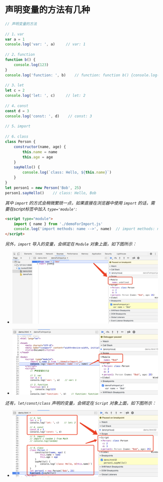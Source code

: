 # 声明变量的方法有几种

```js
// 声明变量的方法
        
// 1、var
var a = 1
console.log('var: ', a)     // var: 1

// 2、function
function b() {
    console.log(123)
}
console.log('function: ', b)    // function: function b() {console.log(123)}

// 3、let
let c = 2
console.log('let: ', c)     // let: 2

// 4、const
const d = 3
console.log('const: ', d)    // const: 3

// 5、import

// 6、class
class Person {
    constructor(name, age) {
        this.name = name
        this.age = age
    }
    sayHello() {
        console.log(`class: Hello, ${this.name}`)
    }
}
let person1 = new Person('Bob', 25)
person1.sayHello()    // class: Hello, Bob
```

*其中 `import` 的方式会稍微繁琐一点，如果直接在浏览器中使用 `import` 的话，需要在script标签中加入 `type='module'`:*
```html
<script type="module">
    import { name } from './demoForImport.js'
    console.log('import methods: name -->', name)  // import methods: name --> Bob
</script>
```

*另外，`import` 导入的变量，会绑定在 `Module` 对象上面，如下图所示：*
- ![Module对象](https://github.com/bobo88/web-front/blob/main/img/import_step1.png)

- ![Module对象](https://github.com/bobo88/web-front/blob/main/img/import_step2.png)

*还有，`let/const/class` 声明的变量，会绑定在 `Script` 对象上面，如下图所示：*
- ![Script对象](https://github.com/bobo88/web-front/blob/main/img/let_const_class.png)